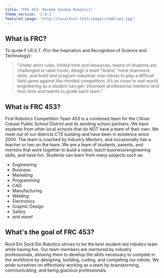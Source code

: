 ```yaml
---
title: "FRC 453: Rockem Sockem Robotics"
theme_version: '2.8.2'
featured_image: "http://localhost:1313/images/redblue1.jpg"
---
```




## What is FRC?

To quote F.I.R.S.T. (For the Inspiration and Recognition of Science and Technology):
>"Under strict rules, limited time and resources, teams of students are challenged to raise funds, design a team "brand," hone teamwork skills, and build and program industrial-size robots to play a difficult field game against like-minded competitors. It’s as close to real-world engineering as a student can get. Volunteer professional mentors lend their time and talents to guide each team."

## What is FRC 453?

First Robotics Competition Team 453 is a combined team for the L'Anse Creuse Public School District and its sending school partners. We have students from other local schools that do NOT have a team of their own. We meet out of our districts CTE building and have been in existence since 2000. The team is coached by Industry Mentors, and occasionally has a teacher or two on the team. We are a team of students, parents, and mentors that work together to build a robot, teach business/engineering skills, and have fun. Students can learn from many subjects such as:

* Engineering
* Business
* Marketing
* Programming
* CAD
* Manufacturing
* Welding
* Electronics
* Graphic Design
* Safety
* and more!

## What's the goal of FRC 453?

Rock’Em Sock'Em Robotics strives to be the best student-led robotics team while having fun. Our team members are mentored by industry professionals, allowing them to develop the skills necessary to compete in the workforce by designing, building, coding, and competing our robots. We pride ourselves on effectively working as a team by brainstorming, communicating, and being gracious professionals.
